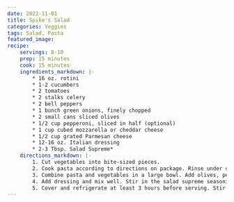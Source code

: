 ```yaml
---
date: 2022-11-01
title: Spike's Salad
categories: Veggies
tags: Salad, Pasta
featured_image:
recipe:
    servings: 8-10 
    prep: 15 minutes 
    cook: 15 minutes 
    ingredients_markdown: |-
        * 16 oz. rotini
        * 1-2 cucumbers
        * 2 tomatoes
        * 2 stalks celery
        * 2 bell peppers
        * 1 bunch green onions, finely chopped
        * 2 small cans sliced olives
        * 1/2 cup pepperoni, sliced in half (optional)
        * 1 cup cubed mozzarella or cheddar cheese
        * 1/2 cup grated Parmesan cheese
        * 12-16 oz. Italian dressing
        * 2-3 Tbsp. Salad Supreme*
    directions_markdown: |-
        1. Cut vegetables into bite-sized pieces.
        2. Cook pasta according to directions on package. Rinse under cold water and drain.
        3. Combine pasta and vegetables in a large bowl. Add olives, pepperoni, cubed cheese and Parmesan. 
        4. Add dressing and mix well. Stir in the salad supreme seasoning. Add salt and pepper to taste if you'd like.
        5. Cover and refrigerate at least 3 hours before serving. Stir and enjoy!
---
```

